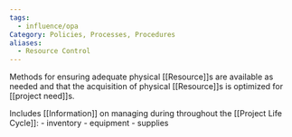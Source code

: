 ```yaml
---
tags:
  - influence/opa
Category: Policies, Processes, Procedures
aliases:
  - Resource Control
---
```

Methods for ensuring adequate physical [[Resource]]s are available as needed and that the acquisition of physical [[Resource]]s is optimized for [[project need]]s.

Includes [[Information]] on managing during throughout the [[Project Life Cycle]]:
	- inventory
	- equipment
	- supplies 